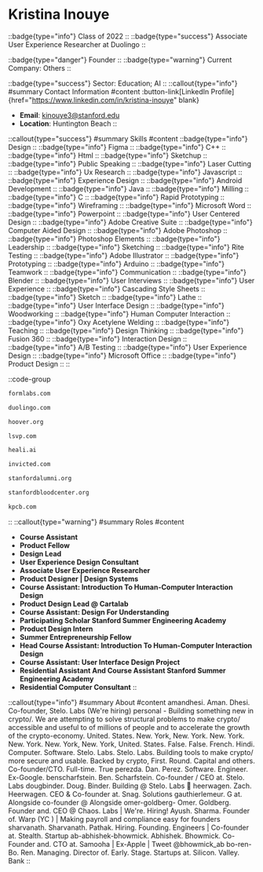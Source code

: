 # Kristina Inouye
::badge{type="info"}
Class of 2022
::
::badge{type="success"}
Associate User Experience Researcher at Duolingo
::

::badge{type="danger"}
Founder
::
::badge{type="warning"}
Current Company: Others
::

::badge{type="success"}
Sector: Education; AI
::
::callout{type="info"}
#summary
Contact Information
#content
:button-link[LinkedIn Profile]{href="https://www.linkedin.com/in/kristina-inouye" blank}
- **Email**: kinouye3@stanford.edu
- **Location**: Huntington Beach
::

::callout{type="success"}
#summary
Skills
#content
::badge{type="info"}
Design
::
::badge{type="info"}
Figma
::
::badge{type="info"}
C++
::
::badge{type="info"}
Html
::
::badge{type="info"}
Sketchup
::
::badge{type="info"}
Public Speaking
::
::badge{type="info"}
Laser Cutting
::
::badge{type="info"}
Ux Research
::
::badge{type="info"}
Javascript
::
::badge{type="info"}
Experience Design
::
::badge{type="info"}
Android Development
::
::badge{type="info"}
Java
::
::badge{type="info"}
Milling
::
::badge{type="info"}
C
::
::badge{type="info"}
Rapid Prototyping
::
::badge{type="info"}
Wireframing
::
::badge{type="info"}
Microsoft Word
::
::badge{type="info"}
Powerpoint
::
::badge{type="info"}
User Centered Design
::
::badge{type="info"}
Adobe Creative Suite
::
::badge{type="info"}
Computer Aided Design
::
::badge{type="info"}
Adobe Photoshop
::
::badge{type="info"}
Photoshop Elements
::
::badge{type="info"}
Leadership
::
::badge{type="info"}
Sketching
::
::badge{type="info"}
Rite Testing
::
::badge{type="info"}
Adobe Illustrator
::
::badge{type="info"}
Prototyping
::
::badge{type="info"}
Arduino
::
::badge{type="info"}
Teamwork
::
::badge{type="info"}
Communication
::
::badge{type="info"}
Blender
::
::badge{type="info"}
User Interviews
::
::badge{type="info"}
User Experience
::
::badge{type="info"}
Cascading Style Sheets
::
::badge{type="info"}
Sketch
::
::badge{type="info"}
Lathe
::
::badge{type="info"}
User Interface Design
::
::badge{type="info"}
Woodworking
::
::badge{type="info"}
Human Computer Interaction
::
::badge{type="info"}
Oxy Acetylene Welding
::
::badge{type="info"}
Teaching
::
::badge{type="info"}
Design Thinking
::
::badge{type="info"}
Fusion 360
::
::badge{type="info"}
Interaction Design
::
::badge{type="info"}
A/B Testing
::
::badge{type="info"}
User Experience Design
::
::badge{type="info"}
Microsoft Office
::
::badge{type="info"}
Product Design
::
::

::code-group
```bash [Formlabs]
formlabs.com
```
```bash [Duolingo]
duolingo.com
```
```bash [Hoover Institution at Stanford University]
hoover.org
```
```bash [Lightspeed Venture Partners]
lsvp.com
```
```bash [Heali AI]
heali.ai
```
```bash [Invicted]
invicted.com
```
```bash [Standford Alumni]
stanfordalumni.org
```
```bash [Stanford Blood Center]
stanfordbloodcenter.org
```
```bash [Kleiner Perkins Caufield & Byers]
kpcb.com
```
::
::callout{type="warning"}
#summary
Roles
#content
- **Course Assistant**
- **Product Fellow**
- **Design Lead**
- **User Experience Design Consultant**
- **Associate User Experience Researcher**
- **Product Designer | Design Systems**
- **Course Assistant: Introduction To Human-Computer Interaction Design**
- **Product Design Lead @ Cartalab**
- **Course Assistant: Design For Understanding**
- **Participating Scholar Stanford Summer Engineering Academy**
- **Product Design Intern**
- **Summer Entrepreneurship Fellow**
- **Head Course Assistant: Introduction To Human-Computer Interaction Design**
- **Course Assistant: User Interface Design Project**
- **Residential Assistant And Course Assistant Stanford Summer Engineering Academy**
- **Residential Computer Consultant**
::

::callout{type="info"}
#summary
About
#content
amandhesi. Aman. Dhesi. Co-founder, Stelo. Labs (We're hiring) personal - Building something new in crypto/. We are attempting to solve structural problems to make crypto/ accessible and useful to of millions of people and to accelerate the growth of the crypto-economy. United. States. New. York, New. York. New. York. New. York. New. York, New. York, United. States. False. False. French. Hindi. Computer. Software. Stelo. Labs. Stelo. Labs. Building tools to make crypto/ more secure and usable. Backed by crypto, First. Round. Capital and others. Co-founder/CTO. Full-time. True perezda. Dan. Perez. Software. Engineer. Ex-Google. benscharfstein. Ben. Scharfstein. Co-founder / CEO at. Stelo. Labs dougbinder. Doug. Binder. Building @ Stelo. Labs 💫 heerwagen. Zach. Heerwagen. CEO & Co-founder at. Snag. Solutions gauthierlemeur. G at. Alongside co-founder @ Alongside omer-goldberg- Omer. Goldberg. Founder and. CEO @ Chaos. Labs | We're. Hiring! Ayush. Sharma. Founder of. Warp (YC ) | Making payroll and compliance easy for founders sharvanath. Sharvanath. Pathak. Hiring. Founding. Engineers | Co-founder at. Stealth. Startup ab-abhishek-bhowmick. Abhishek. Bhowmick. Co-Founder and. CTO at. Samooha | Ex-Apple | Tweet @bhowmick_ab bo-ren- Bo. Ren. Managing. Director of. Early. Stage. Startups at. Silicon. Valley. Bank
::
